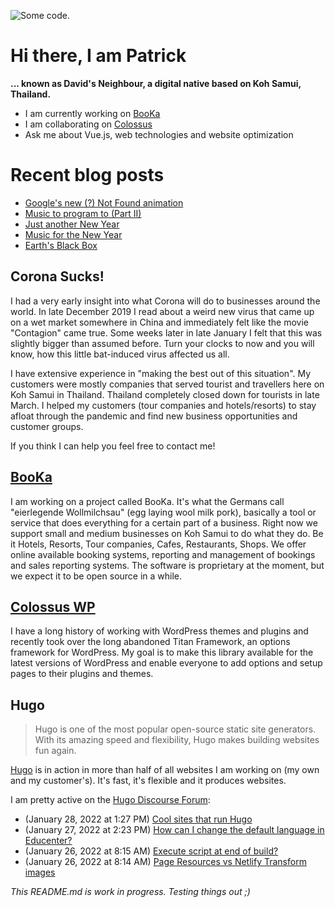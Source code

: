 ![][header1]

# Hi there, I am Patrick

**... known as David's Neighbour, a digital native based on Koh Samui, Thailand.**

- I am currently working on [BooKa](https://github.com/getbooka)
- I am collaborating on [Colossus](https://github.com/colossus-wp)
- Ask me about Vue.js, web technologies and website optimization

# Recent blog posts
<!-- KOLLITSCH:START -->
- [Google&#39;s new &lpar;?&rpar; Not Found animation](https://kollitsch.de/blog/2022/googles-new-not-found-animation/)
- [Music to program to &lpar;Part II&rpar;](https://kollitsch.de/blog/2022/music-to-program-to-2/)
- [Just another New Year](https://kollitsch.de/blog/2022/just-another-new-year/)
- [Music for the New Year](https://kollitsch.de/blog/2021/music-for-the-new-year/)
- [Earth&#39;s Black Box](https://kollitsch.de/blog/2021/earths-black-box/)
<!-- KOLLITSCH:END -->

## Corona Sucks!

I had a very early insight into what Corona will do to businesses around the world. In late December 2019 I read about a weird new virus that came up on a wet market somewhere in China and immediately felt like the movie "Contagion" came true. Some weeks later in late January I felt that this was slightly bigger than assumed before. Turn your clocks to now and you will know, how this little bat-induced virus affected us all. 

I have extensive experience in "making the best out of this situation". My customers were mostly companies that served tourist and travellers here on Koh Samui in Thailand. Thailand completely closed down for tourists in late March. I helped my customers (tour companies and hotels/resorts) to stay afloat through the pandemic and find new business opportunities and customer groups. 

If you think I can help you feel free to contact me!

## [BooKa](https://github.com/getbooka)

I am working on a project called BooKa. It's what the Germans call "eierlegende Wollmilchsau" (egg laying wool milk pork), basically a tool or service that does everything for a certain part of a business. Right now we support small and medium businesses on Koh Samui to do what they do. Be it Hotels, Resorts, Tour companies, Cafes, Restaurants, Shops. We offer online available booking systems, reporting and management of bookings and sales reporting systems. The software is proprietary at the moment, but we expect it to be open source in a while.

## [Colossus WP](https://github.com/colossus-wp)

I have a long history of working with WordPress themes and plugins and recently took over the long abandoned Titan Framework, an options framework for WordPress. My goal is to make this library available for the latest versions of WordPress and enable everyone to add options and setup pages to their plugins and themes. 

## Hugo

> Hugo is one of the most popular open-source static site generators. With its amazing speed and flexibility, Hugo makes building websites fun again.

[Hugo](https://gohugo.io/) is in action in more than half of all websites I am working on (my own and my customer's). It's fast, it's flexible and it produces websites.

I am pretty active on the [Hugo Discourse Forum](https://discourse.gohugo.io):

<!-- DISCOURSE:START -->
- (January 28, 2022 at 1:27 PM) [Cool sites that run Hugo](https://discourse.gohugo.io/t/cool-sites-that-run-hugo/36815/5)
- (January 27, 2022 at 2:23 PM) [How can I change the default language in Educenter?](https://discourse.gohugo.io/t/how-can-i-change-the-default-language-in-educenter/36801/4)
- (January 26, 2022 at 8:15 AM) [Execute script at end of build?](https://discourse.gohugo.io/t/execute-script-at-end-of-build/36780/2)
- (January 26, 2022 at 8:14 AM) [Page Resources vs Netlify Transform images](https://discourse.gohugo.io/t/page-resources-vs-netlify-transform-images/36783/3)<!-- DISCOURSE:END -->

_This README.md is work in progress. Testing things out ;)_

[header1]: https://raw.githubusercontent.com/davidsneighbour/davidsneighbour/master/static/header3.jpg "Some code."

